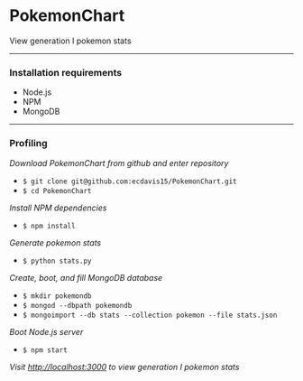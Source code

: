 # PokemonChart
View generation I pokemon stats

***

### Installation requirements
- Node.js
- NPM
- MongoDB

***

### Profiling

*Download PokemonChart from github and enter repository*

- `$ git clone git@github.com:ecdavis15/PokemonChart.git`
- `$ cd PokemonChart`

*Install NPM dependencies*

- `$ npm install`

*Generate pokemon stats*

- `$ python stats.py`

*Create, boot, and fill MongoDB database*

- `$ mkdir pokemondb`
- `$ mongod --dbpath pokemondb`
- `$ mongoimport --db stats --collection pokemon --file stats.json`

*Boot Node.js server*

- `$ npm start`

*Visit [http://localhost:3000](http://localhost:3000) to view generation I pokemon stats*